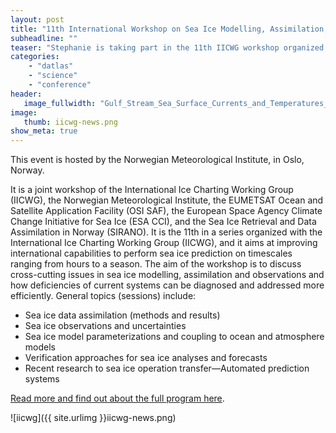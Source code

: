 ```yaml
---
layout: post
title: "11th International Workshop on Sea Ice Modelling, Assimilation, Observations, Predictions and Verification"
subheadline: ""
teaser: "Stephanie is taking part in the 11th IICWG workshop organized in Oslo (March 21-23)"
categories:
    - "datlas"
    - "science"
    - "conference"
header:
   image_fullwidth: "Gulf_Stream_Sea_Surface_Currents_and_Temperatures_NASA_SVS.jpg"
image:
   thumb: iicwg-news.png
show_meta: true
---
```

This event is  hosted by the Norwegian Meteorological Institute, in Oslo, Norway.

It is a  joint workshop of the International Ice Charting Working Group (IICWG), the Norwegian Meteorological Institute, the EUMETSAT Ocean and Satellite Application Facility (OSI SAF), the European Space Agency Climate Change Initiative for Sea Ice (ESA CCI), and the Sea Ice Retrieval and Data Assimilation in Norway (SIRANO).
It is the 11th in a series organized with the International Ice Charting Working Group (IICWG), and it aims at improving international capabilities to perform sea ice prediction on timescales ranging from hours to a season. The aim of the workshop is to discuss cross-cutting issues in sea ice modelling, assimilation and observations and how deficiencies of current systems can be diagnosed and addressed more efficiently. 
General topics (sessions) include: 
* Sea ice data assimilation (methods and results) 
* Sea ice observations and uncertainties 
* Sea ice model parameterizations and coupling to ocean and atmosphere models 
* Verification approaches for sea ice analyses and forecasts
* Recent research to sea ice operation transfer—Automated prediction systems

[Read more and find out about the full program here](https://iicwg-da-11.met.no/).

![iicwg]({{ site.urlimg }}iicwg-news.png)
